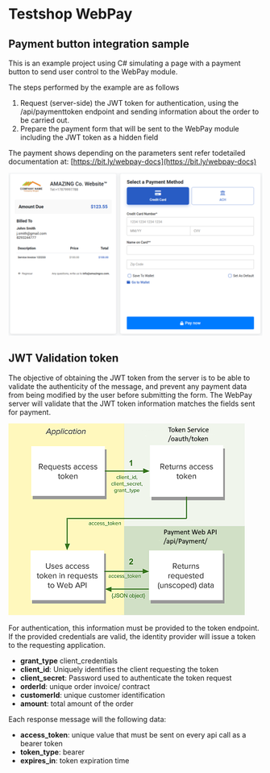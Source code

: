 # Testshop WebPay
## Payment button integration sample

This is an example project using C# simulating a page with a payment button to send user control to the WebPay module.

The steps performed by the example are as follows
1. Request (server-side) the JWT token for authentication, using the /api/paymenttoken endpoint and sending information about the order to be carried out.
2. Prepare the payment form that will be sent to the WebPay module including the JWT token as a hidden field

The payment shows depending on the parameters sent
refer todetailed  documentation at: [https://bit.ly/webpay-docs](https://bit.ly/webpay-docs)

![Payment Page](Payment_Page.png)

## JWT Validation token
The objective of obtaining the JWT token from the server is to be able to validate the authenticity of the message, and prevent any payment data from being modified by the user before submitting the form. The WebPay server will validate that the JWT token information matches the fields sent for payment.

![JWT Flow](JWT_flow.png)

For authentication, this information must be provided to the token endpoint. 
If the provided credentials are valid, the identity provider will issue a token to the requesting application.

* **grant_type** client_credentials
* **client_id**: Uniquely identifies the client requesting the token
* **client_secret**: Password used to authenticate the token request
* **orderId**: unique order invoice/ contract
* **customerId**: unique customer identification
* **amount**: total amount of the order



Each response message will the following data:
* **access_token**: unique value that must be sent on every api call as a bearer token
* **token_type**: bearer
* **expires_in**: token expiration time
